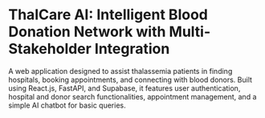 # ThalCare AI: Intelligent Blood Donation Network with Multi-Stakeholder Integration

A web application designed to assist thalassemia patients in finding hospitals, booking appointments, and connecting with blood donors. Built using React.js, FastAPI, and Supabase, it features user authentication, hospital and donor search functionalities, appointment management, and a simple AI chatbot for basic queries.
